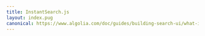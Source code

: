 ```yaml
---
title: InstantSearch.js
layout: index.pug
canonical: https://www.algolia.com/doc/guides/building-search-ui/what-is-instantsearch/js/
---
```

<!-- the content is in layouts/index.pug -->

